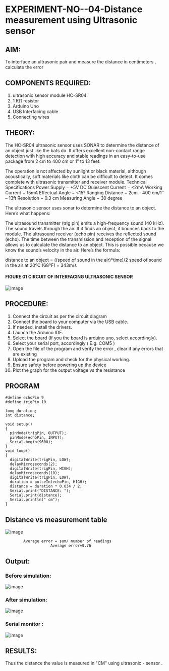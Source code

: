 # EXPERIMENT-NO--04-Distance measurement using Ultrasonic sensor

## AIM: 
To interface an ultrasonic pair and measure the distance in centimeters , calculate the error
 
## COMPONENTS REQUIRED:
1.	ultrasonic sensor module HC-SR04
2.	1 KΩ resistor 
3.	Arduino Uno 
4.	USB Interfacing cable 
5.	Connecting wires 


## THEORY: 
The HC-SR04 ultrasonic sensor uses SONAR to determine the distance of an object just like the bats do. It offers excellent non-contact range detection with high accuracy and stable readings in an easy-to-use package from 2 cm to 400 cm or 1” to 13 feet.

The operation is not affected by sunlight or black material, although acoustically, soft materials like cloth can be difficult to detect. It comes complete with ultrasonic transmitter and receiver module.
Technical Specifications
Power Supply − +5V DC
Quiescent Current − <2mA
Working Current − 15mA
Effectual Angle − <15°
Ranging Distance − 2cm – 400 cm/1″ – 13ft
Resolution − 0.3 cm
Measuring Angle − 30 degree

The ultrasonic sensor uses sonar to determine the distance to an object. Here’s what happens:

The ultrasound transmitter (trig pin) emits a high-frequency sound (40 kHz).
The sound travels through the air. If it finds an object, it bounces back to the module.
The ultrasound receiver (echo pin) receives the reflected sound (echo).
The time between the transmission and reception of the signal allows us to calculate the distance to an object. This is possible because we know the sound’s velocity in the air. Here’s the formula:

distance to an object = ((speed of sound in the air)*time)/2
speed of sound in the air at 20ºC (68ºF) = 343m/s

#### FIGURE 01 CIRCUIT OF INTERFACING ULTRASONIC SENSOR 


![image](https://user-images.githubusercontent.com/36288975/166430594-5adb4ca9-5a42-4781-a7e6-7236b3766a85.png)



## PROCEDURE:
1.	Connect the circuit as per the circuit diagram 
2.	Connect the board to your computer via the USB cable.
3.	If needed, install the drivers.
4.	Launch the Arduino IDE.
5.	Select the board (If you the board is arduino uno, select accordingly).
6.	Select your serial port, accordingly ( E.g. COM5 )
7.	Open the file of the program  and verify the error , clear if any errors that are existing 
8.	Upload the program and check for the physical working. 
9.	Ensure safety before powering up the device 
10.	Plot the graph for the output voltage vs the resistance 


## PROGRAM 
```
#define echoPin 9
#define trigPin 10

long duration;
int distance;

void setup()
{
  pinMode(trigPin, OUTPUT);
  pinMode(echoPin, INPUT);
  Serial.begin(9600);
}
void loop()
{
  digitalWrite(trigPin, LOW);
  delayMicroseconds(2);
  digitalWrite(trigPin, HIGH);
  delayMicroseconds(10);
  digitalWrite(trigPin, LOW);
  duration = pulseIn(echoPin, HIGH);
  distance = duration * 0.034 / 2;
  Serial.print("DISTANCE: ");
  Serial.print(distance);
  Serial.println(" cm");
}
```

## Distance vs measurement table 

![image](https://user-images.githubusercontent.com/94164665/203462381-68c1d30d-4a58-4383-8e76-4ff54c49b892.png)

			
			Average error = sum/ number of readings 
                        Average error=0.76 

## Output:
### Before simulation:
![image](https://user-images.githubusercontent.com/94164665/203461434-285cf264-1ac7-44c7-9900-a23b78c7eb29.png)
### After simulation:
![image](https://user-images.githubusercontent.com/94164665/203461555-d06ed229-b203-4b06-9c54-3a8a6be01f8b.png)
### Serial monitor :
![image](https://user-images.githubusercontent.com/94164665/203461667-c69532cc-968a-47c3-a765-e4c405a4a233.png)

## RESULTS:
Thus the distance the value is measured in "CM" using ultrasonic - sensor .




 
